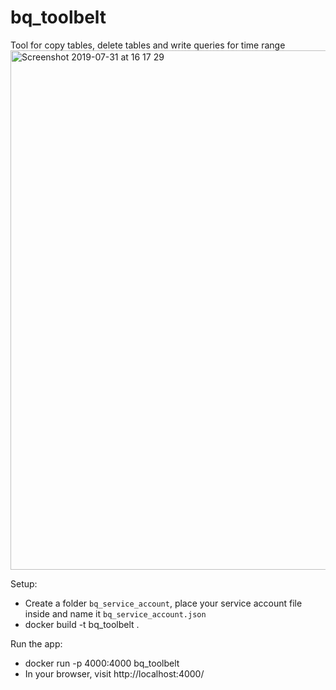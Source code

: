 # bq_toolbelt
Tool for copy tables, delete tables and write queries for time range
<img width="831" alt="Screenshot 2019-07-31 at 16 17 29" src="https://user-images.githubusercontent.com/35922697/62219741-2604ac80-b3af-11e9-89a8-bca20eb37d40.png">

Setup:
- Create a folder ```bq_service_account```, place your service account file inside and name it ```bq_service_account.json```
- docker build -t bq_toolbelt .

Run the app:
- docker run -p 4000:4000 bq_toolbelt
- In your browser, visit http://localhost:4000/
